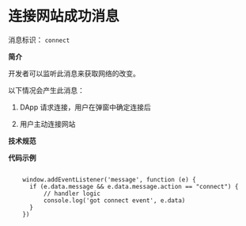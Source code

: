 # 连接网站成功消息

消息标识： `connect`

**简介**

开发者可以监听此消息来获取网络的改变。

以下情况会产生此消息：

  1. DApp 请求连接，用户在弹窗中确定连接后

  2. 用户主动连接网站

**技术规范**

**代码示例**

```shell

    window.addEventListener('message', function (e) {
      if (e.data.message && e.data.message.action == "connect") {
          // handler logic
          console.log('got connect event', e.data)
      }
    })
```
